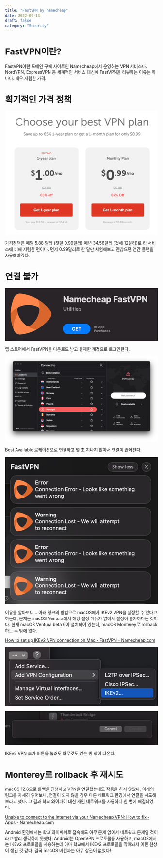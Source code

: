 ```yaml
---
title: "FastVPN by namecheap"
date: 2022-09-13
draft: false
category: "Security"
---
```


# FastVPN이란?

FastVPN이란 도메인 구매 사이트인 Namecheap에서 운영하는 VPN 서비스다. NordVPN, ExpressVPN 등 세계적인 서비스 대신에 FastVPN을 리뷰하는 이유는 하나다. 매우 저렴한 가격.

# 획기적인 가격 정책

![Untitled](img/fastvpn/0.png)

가격정책은 매달 5.88 달러 (첫달 0.99달러) 매년 34.56달러 (첫해 12달러)로 타 서비스에 비해 저렴한 편이다. 먼저 0.99달러로 한 달만 체험해보고 괜찮으면 연간 플랜을 사용해야겠다.

# 연결 불가

![Untitled](img/fastvpn/1.png)

앱 스토어에서 FastVPN을 다운로드 받고 결제한 계정으로 로그인한다.

![Untitled](img/fastvpn/5.png)

Best Available 로케이션으로 연결하고 몇 초 지나지 않아서 연결이 끊어진다.

![Untitled](img/fastvpn/2.png)

이유를 알아보니… 아래 링크의 방법으로 macOS에서 IKEv2 VPN을 설정할 수 있다고 하는데, 문제는 macOS Ventura에서 해당 설정 메뉴가 없어서 설정이 불가하다는 것이다. 현재 macOS Ventura beta 6이 설치되어 있는데, macOS Monterey로 rollback 하는 수 밖에 없다.

[How to set up IKEv2 VPN connection on Mac - FastVPN - Namecheap.com](https://www.namecheap.com/support/knowledgebase/article.aspx/10406/2268/how-to-set-up-ikev2-vpn-connection-on-mac/)

![Untitled](img/fastvpn/3.png)

![Untitled](img/fastvpn/4.png)

IKEv2 VPN 추가 버튼을 눌러도 아무것도 없는 빈 창이 나온다.

# Monterey로 rollback 후 재시도

macOS 12.6으로 롤백을 진행하고 VPN을 연결했는데도 작동을 하지 않았다. 아래의 링크를 자세히 읽어보니, 연결이 되지 않을 경우 다른 네트워크 환경에서 연결을 시도해보라고 했다. 그 결과 학교 와이파이 대신 개인 네트워크를 사용하니 한 번에 해결되었다.

[Unable to connect to the Internet via your Namecheap VPN: How to fix - Apps - Namecheap.com](https://www.namecheap.com/support/knowledgebase/article.aspx/10118/2244/unable-to-connect-to-the-internet-via-your-namecheap-vpn-how-to-fix/)

Android 환경에서는 학교 와이파이로 접속해도 아무 문제 없어서 네트워크 문제일 것이라고 빨리 생각하지 못했다. Android는 OpenVPN 프로토콜을 사용하고, macOS에서는 IKEv2 프로토콜을 사용하는데 아마 학교에서 IKEv2 프로토콜을 막아놔서 이런 현상이 생긴 것 같다. 결국 macOS 버전과는 아무 상관이 없었다!